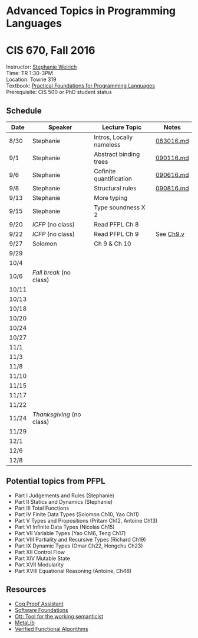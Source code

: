 # Advanced Topics in Programming Languages
# CIS 670, Fall 2016


Instructor:     [Stephanie Weirich](http://www.cis.upenn.edu/~sweirich)   
Time:           TR 1:30-3PM   
Location:       Towne 319   
Textbook:       [Practical Foundations for Programming Languages](http://www.cs.cmu.edu/~rwh/pfpl.html)    
Prerequisite:   CIS 500 or PhD student status   


## Schedule

Date  | Speaker    | Lecture Topic            | Notes
------|------------|--------------------------|----------------------
8/30  | Stephanie  | Intros, Locally nameless | [083016.md](notes/083016.md)
9/1   | Stephanie  | Abstract binding trees   | [090116.md](notes/090116.md)
9/6   | Stephanie  | Cofinite quantification  | [090616.md](notes/090616.md)
9/8   | Stephanie  | Structural rules         | [090816.md](notes/090816.md)
9/13  | Stephanie  | More typing              |
9/15  | Stephanie  | Type soundness X 2       |  
9/20  |  *ICFP*  (no class) | Read PFPL Ch 8   
9/22  |  *ICFP*  (no class) | Read PFPL Ch 9  | See [Ch9.v](code/Ch9.v) 
9/27  | Solomon    |  Ch 9 & Ch 10
9/29  | 
10/4  | 
10/6  |  *Fall break* (no class)
10/11 |
10/13 |
10/18 |
10/20 |
10/24 |
10/27 |
11/1  |
11/3  |
11/8  |
11/10 |
11/15 |
11/17 |
11/22 |
11/24 |  *Thanksgiving* (no class)
11/29 |
12/1  |
12/6  |
12/8  |

## Potential topics from PFPL

- Part I Judgements and Rules (Stephanie)
- Part II Statics and Dynamics (Stephanie)
- Part III Total Functions
- Part IV Finite Data Types (Solomon Ch10, Yao Ch11)
- Part V Types and Propositions (Pritam Ch12, Antoine Ch13)
- Part VI Infinite Data Types (Nicolas Ch15)
- Part VII Variable Types (Yao Ch16, Teng Ch17)
- Part VIII Partiality and Recursive Types (Richard Ch19)
- Part IX Dynamic Types (Omar Ch22, Hengchu Ch23)
- Part XII Control Flow 
- Part XIV Mutable State
- Part XVII Modularity 
- Part XVIII Equational Reasoning (Antoine, Ch48)


## Resources

- [Coq Proof Assistant](https://coq.inria.fr/)				
- [Software Foundations](https://www.cis.upenn.edu/~bcpierce/sf/)
- [Ott: Tool for the working semanticist](http://www.cl.cam.ac.uk/~pes20/ott/)
- [MetaLib](https://github.com/plclub/metalib)				
- [Verified Functional Algorithms](https://www.cs.princeton.edu/~appel/vfa/)

